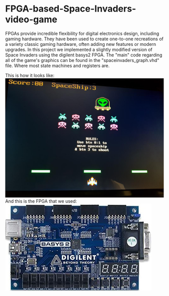# FPGA-based-Space-Invaders-video-game
FPGAs provide incredible flexibility for digital electronics design, including gaming hardware. 
They have been used to create one-to-one recreations of a variety classic gaming hardware, often adding new features or modern upgrades.
In this project we implemented a slightly modified version of Space Invaders using the digilent basys2 FPGA.
The "main" code regarding all of the game's graphics can be found in the "spaceinvaders_graph.vhd" file. 
Where most state machines and registers are.

This is how it looks like:
![space_invaders](space_invaders.png)
And this is the FPGA that we used:
![basys2](basys2.jpg)
